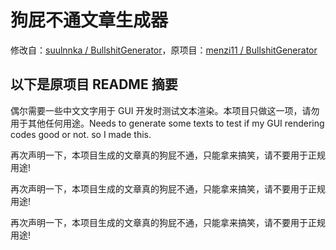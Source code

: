 # 狗屁不通文章生成器

修改自：[suulnnka / BullshitGenerator](https://github.com/suulnnka/BullshitGenerator)，原项目：[menzi11 / BullshitGenerator](https://github.com/menzi11/BullshitGenerator)

## 以下是原项目 README 摘要

偶尔需要一些中文文字用于 GUI 开发时测试文本渲染。本项目只做这一项，请勿用于其他任何用途。Needs to generate some texts to test if my GUI rendering codes good or not. so I made this.

再次声明一下，本项目生成的文章真的狗屁不通，只能拿来搞笑，请不要用于正规用途!

再次声明一下，本项目生成的文章真的狗屁不通，只能拿来搞笑，请不要用于正规用途!

再次声明一下，本项目生成的文章真的狗屁不通，只能拿来搞笑，请不要用于正规用途!
